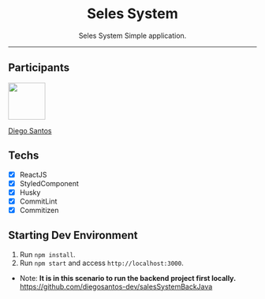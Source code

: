 <h1 align="center">
Seles System
</h1>

<p align="center">Seles System Simple application.</p>
 
<hr>

## Participants

[<img src="https://avatars1.githubusercontent.com/u/19798711?s=460&u=f80ffac9c197c604ee466b48af6e56a3afccc269&v=4" width="75px;"/>](https://github.com/diegosantos-dev)

[Diego Santos](https://github.com/diegosantos-dev)

## Techs

- [x] ReactJS
- [x] StyledComponent 
- [x] Husky
- [x] CommitLint
- [x] Commitizen 

## Starting Dev Environment

1. Run `npm install`.<br />
2. Run `npm start` and access `http://localhost:3000`.<br />
 

- Note: <b>It is in this scenario to run the backend project first locally.</b>
https://github.com/diegosantos-dev/salesSystemBackJava
